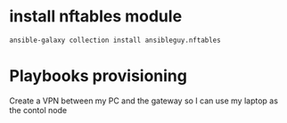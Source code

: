 # install nftables module

```bash
ansible-galaxy collection install ansibleguy.nftables
```

# Playbooks provisioning

Create a VPN between my PC and the gateway so I can use my laptop as the contol node


